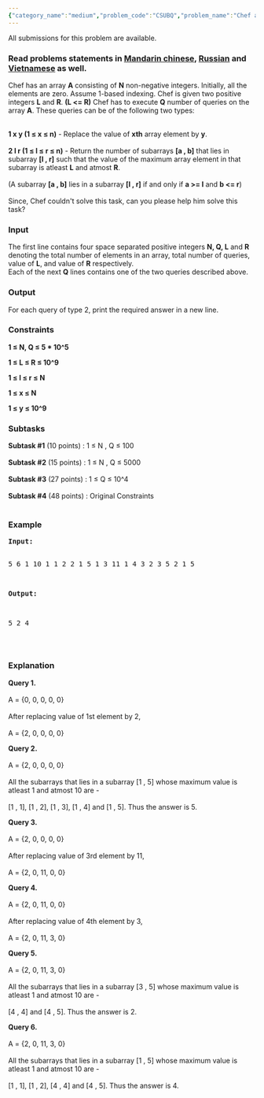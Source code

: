 ```yaml
---
{"category_name":"medium","problem_code":"CSUBQ","problem_name":"Chef and Subarray Queries","languages_supported":{"0":"ADA","1":"ASM","2":"BASH","3":"BF","4":"C","5":"CAML","6":"CLOJ","7":"CLPS","8":"COB","9":"CPP 4.3.2","10":"CPP 6.3","11":"CPP14","12":"CS2","13":"D","14":"ERL","15":"FORT","16":"FS","17":"GO","18":"HASK","19":"ICK","20":"ICON","21":"JAVA","22":"JS","23":"kotlin","24":"LISP clisp","25":"LISP sbcl","26":"LUA","27":"NEM","28":"NICE","29":"NODEJS","30":"PAS fpc","31":"PAS gpc","32":"PERL","33":"PERL6","34":"PHP","35":"PIKE","36":"PRLG","37":"PYPY","38":"PYTH","39":"PYTH 3.5","40":"RUBY","41":"rust","42":"SCALA","43":"SCM chicken","44":"SCM guile","45":"SCM qobi","46":"ST","47":"swift","48":"TCL","49":"TEXT","50":"WSPC"},"max_timelimit":1,"source_sizelimit":50000,"problem_author":"code_hard123","problem_tester":null,"date_added":"18-10-2017","tags":{"0":"code_hard123","1":"medium","2":"nov17","3":"segment"},"editorial_url":"https://discuss.codechef.com/problems/CSUBQ","time":{"view_start_date":1510579800,"submit_start_date":1510579800,"visible_start_date":1510579800,"end_date":1735669800},"layout":"problem"}
---
```

<span class="solution-visible-txt">All submissions for this problem are available.</span><h3>Read problems statements in <a target="_blank" 
href="http://www.codechef.com/download/translated/NOV17/mandarin/CSUBQ.pdf">Mandarin chinese</a>, <a target="_blank" 
href="http://www.codechef.com/download/translated/NOV17/russian/CSUBQ.pdf">Russian</a> and <a target="_blank" 
href="http://www.codechef.com/download/translated/NOV17/vietnamese/CSUBQ.pdf">Vietnamese</a> as well.</h3>

<p> Chef has an array <b>A</b> consisting of <b>N</b> non-negative integers. Initially, all the elements are zero. Assume 1-based indexing. Chef is given two positive integers <b>L</b> and <b>R</b>. <b>(L <= R)</b> Chef has to execute <b>Q</b> number of queries on the array <b>A</b>. These queries can be of the following two types:
<br></br> 

<b>1 x y (1 ≤ x ≤ n)</b> - Replace the value of <b>xth</b> array element by <b>y</b>.
<br> </br>
<b>2 l r (1 ≤ l ≤ r ≤ n)</b> - Return the number of subarrays <b>[a , b]</b> that lies in subarray <b>[l , r]</b> such that the value of the maximum array element in that subarray is atleast <b>L</b> and atmost <b>R</b>.
<br> </br>
         (A subarray <b>[a , b]</b> lies in a subarray <b>[l , r]</b> if and only if <b>a >= l</b> and <b>b <= r</b>)
<br> </br>
Since, Chef couldn't solve this task, can you please help him solve this task?
</p>



<h3>Input</h3>
<p>The first line contains four space separated positive integers <b>N, Q, L</b> and <b>R</b> denoting the total number of elements in an array, total number of queries, value of <b>L</b>, and value of <b>R</b> respectively.  
<br>Each of the next <b>Q</b> lines contains one of the two queries described above.</p>


<h3>Output</h3>
<p>For each query of type 2, print the required answer in a new line.</p>


<h3>Constraints</h3>
<b><p>1 ≤ N, Q ≤ 5 * 10^5</p></b>
<b><p>1 ≤ L ≤ R ≤ 10^9 </p></b>
<b><p>1 ≤ l ≤ r ≤ N </p></b>
<b><p>1 ≤ x ≤ N </p></b>
<b><p>1 ≤ y ≤ 10^9</p></b>

<h3>Subtasks</h3>

<b>Subtask #1</b> (10 points) : 1 ≤ N , Q ≤ 100 <br></br>
<b>Subtask #2</b> (15 points) : 1 ≤ N , Q ≤ 5000 <br></br>
<b>Subtask #3</b> (27 points) : 1 ≤ Q ≤ 10^4 <br></br> 
<b>Subtask #4</b> (48 points) : Original Constraints <br></br>

<h3>Example</h3>
<pre><b>Input:</b>

5 6 1 10
1 1 2
2 1 5 
1 3 11
1 4 3
2 3 5
2 1 5

<b>Output:</b>

5
2
4
</pre>
<br>
<h3>Explanation</h3>
<p><b>Query 1.</b><br></br>
 A = {0, 0, 0, 0, 0} 
<br></br>
After replacing value of 1st element by 2,<br></br>
A = {2, 0, 0, 0, 0} </p>

<p><b>Query 2.</b><br></br>
A = {2, 0, 0, 0, 0}
<br></br>
All the subarrays that lies in a subarray [1 , 5] whose maximum value is atleast 1 and atmost 10 are -<br></br>
 [1 , 1], [1 , 2], [1 , 3], [1 , 4] and [1 , 5]. Thus the answer is 5.
</p>


<p><b>Query 3.</b><br></br>
A = {2, 0, 0, 0, 0}<br></br>
After replacing value of 3rd element by 11, <br></br>
A = {2, 0, 11, 0, 0}
 </p>

<p><b>Query 4.</b><br></br>
A = {2, 0, 11, 0, 0} <br> </br>
After replacing value of 4th element by 3, <br></br>
A = {2, 0, 11, 3, 0}
</p>

<p><b>Query 5.</b><br></br>
A = {2, 0, 11, 3, 0}<br></br>
All the subarrays that lies in a subarray [3 , 5] whose maximum value is atleast 1 and atmost 10 are -<br></br>
 [4 , 4] and [4 , 5]. Thus the answer is 2.

</p>


<p><b>Query 6.</b><br></br>
A = {2, 0, 11, 3, 0}<br></br>
All the subarrays that lies in a subarray [1 , 5] whose maximum value is atleast 1 and atmost 10 are -<br></br>
 [1 , 1], [1 , 2], [4 , 4] and [4 , 5]. Thus the answer is 4.

</p>